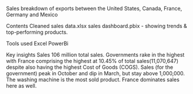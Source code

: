 Sales breakdown of exports between the United States, Canada, France, Germany and Mexico

Contents
Cleaned sales data.xlsx
sales dashboard.pbix - showing trends & top-performing products.

Tools used
Excel
PowerBi

Key insights
Sales
106 million total sales. 
Governments rake in the highest with France comprising the highest at 10.45% of total sales(11,070,647) despite also having the highest Cost of Goods (COGS). 
Sales (for the government) peak in October and dip in March, but stay above 1,000,000.
The washing machine is the most sold product. France dominates sales here as well.
